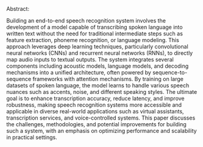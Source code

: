 Abstract:

Building an end-to-end speech recognition system involves the development of a model capable of transcribing spoken language into written text without the need for traditional intermediate steps such as feature extraction, phoneme recognition, or language modeling. This approach leverages deep learning techniques, particularly convolutional neural networks (CNNs) and recurrent neural networks (RNNs), to directly map audio inputs to textual outputs. The system integrates several components including acoustic models, language models, and decoding mechanisms into a unified architecture, often powered by sequence-to-sequence frameworks with attention mechanisms. By training on large datasets of spoken language, the model learns to handle various speech nuances such as accents, noise, and different speaking styles. The ultimate goal is to enhance transcription accuracy, reduce latency, and improve robustness, making speech recognition systems more accessible and applicable in diverse real-world applications such as virtual assistants, transcription services, and voice-controlled systems. This paper discusses the challenges, methodologies, and potential improvements for building such a system, with an emphasis on optimizing performance and scalability in practical settings.
